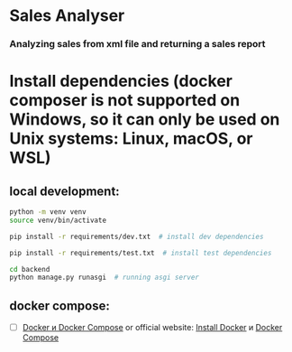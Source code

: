 # Sales Analyser
### Analyzing sales from xml file and returning a sales report

# Install dependencies (docker composer is not supported on Windows, so it can only be used on Unix systems: Linux, macOS, or WSL)
## local development:
```bash
python -m venv venv
source venv/bin/activate
```
```bash
pip install -r requirements/dev.txt  # install dev dependencies
```
```bash
pip install -r requirements/test.txt  # install test dependencies
```
```bash
cd backend
python manage.py runasgi  # running asgi server
```
## docker compose:
- [ ] [Docker и Docker Compose](https://dev.to/trueqap/how-to-install-docker-and-docker-compose-on-ubuntu-5boh) or official website: [Install Docker](https://docs.docker.com/desktop/install/linux/) и [Docker Compose](https://docs.docker.com/compose/install/)

